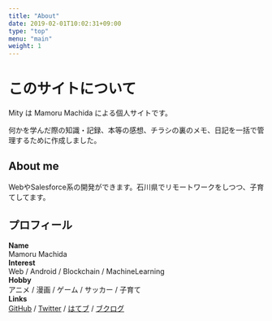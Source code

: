 ```yaml
---
title: "About"
date: 2019-02-01T10:02:31+09:00
type: "top"
menu: "main"
weight: 1
---
```


# このサイトについて

Mity は Mamoru Machida による個人サイトです。

何かを学んだ際の知識・記録、本等の感想、チラシの裏のメモ、日記を一括で管理するために作成しました。

## About me

WebやSalesforce系の開発ができます。石川県でリモートワークをしつつ、子育てしてます。

## プロフィール

**Name**  
Mamoru Machida  
**Interest**  
Web / Android / Blockchain / MachineLearning  
**Hobby**  
アニメ / 漫画 / ゲーム / サッカー / 子育て  
**Links**  
[GitHub](https://github.com/MamoruMachida) / [Twitter](https://twitter.com/mcho71) / [はてブ](https://b.hatena.ne.jp/machida-city7110/) / [ブクログ](https://booklog.jp/users/machi0701)
